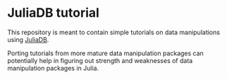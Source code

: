 # JuliaDB tutorial

This repository is meant to contain simple tutorials on data manipulations using [JuliaDB](http://juliadb.org/latest/).

Porting tutorials from more mature data manipulation packages can potentially help in figuring out strength and weaknesses of data manipulation packages in Julia.